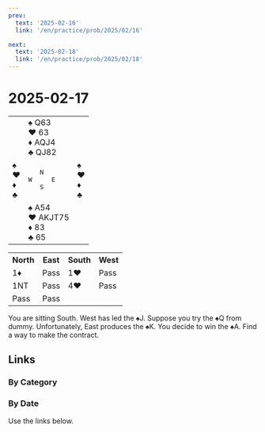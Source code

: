```yaml
---
prev:
  text: '2025-02-16'
  link: '/en/practice/prob/2025/02/16'

next:
  text: '2025-02-18'
  link: '/en/practice/prob/2025/02/18'
---
```


# 2025-02-17

<table class="deal">
	<tr>
		<td></td>
		<td>♠ Q63<br>♥ 63<br>♦ AQJ4<br>♣ QJ82</td>
		<td></td>
	</tr>
	<tr>
		<td>♠ <br>♥ <br>♦ <br>♣ </td>
		<td><pre>   N<br>W     E<br>   S</pre></td>
		<td>♠ <br>♥ <br>♦ <br>♣ </td>
	</tr>
	<tr>
		<td></td>
		<td>♠ A54<br>♥ AKJT75<br>♦ 83<br>♣ 65</td>
		<td></td>
	</tr>
</table>

<table class="auction">
	<tr>
		<th>North</th>
		<th>East</th>
		<th>South</th>
		<th>West</th>
	</tr>
	<tr>
		<td>1♦</td>
		<td>Pass</td>
		<td>1♥</td>
		<td>Pass</td>
	</tr>
	<tr>
		<td>1NT</td>
		<td>Pass</td>
		<td>4♥</td>
		<td>Pass</td>
	</tr>
	<tr>
		<td>Pass</td>
		<td>Pass</td>
		<td></td>
		<td></td>
	</tr>
</table>

You are sitting South. West has led the ♠J. Suppose you try the ♠Q from dummy. Unfortunately, East produces the ♠K. You decide to win the ♠A. Find a way to make the contract.

## Links

[<Badge type="tip" text="Check Solution"/>](/en/learning/prob/2025/02/17)

### By Category

[<Badge type="tip" text="<--"/>](/en/practice/prob/2025/02/15)
[<Badge type="tip" text="Calendar"/>](/en/practice/calendar/2025/02)
[<Badge type="info" text="-->"/>](/en/practice/prob/2025/02/17#links)

### By Date

Use the links below.